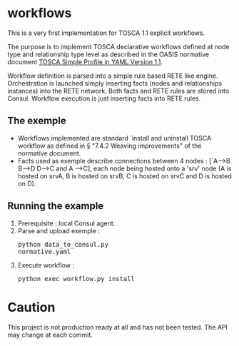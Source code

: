 # workflows

This is a very first implementation for TOSCA 1.1 explicit workflows.

The purpose is to implement TOSCA declarative workflows defined at node type and relationship type level as described in the OASIS normative document 
[TOSCA Simple Profile in YAML Version 1.1](http://docs.oasis-open.org/tosca/TOSCA-Simple-Profile-YAML/v1.1/TOSCA-Simple-Profile-YAML-v1.1.pdf).

Workflow definition is parsed into a simple rule based RETE like engine. 
Orchestration is launched simply inserting facts (nodes and relationships instances) into the RETE network.
Both facts and RETE rules are stored into Consul. 
Workflow execution is just inserting facts into RETE rules.

## The exemple 
- Workflows implemented are standard `install and uninstall TOSCA workflow as defined in § "7.4.2 Weaving improvements" of the normative document.
- Facts used as exemple describe connections between 4 nodes : [`A-->B B-->D D-->C and A -->C], each node being hosted onto a 'srv' node (A is hosted on srvA, B is hosted on srvB, C is hosted on srvC and D is hosted on D). 

## Running the example

1. Prerequisite : local Consul agent.
2. Parse and upload exemple : <pre>python data_to_consul.py normative.yaml</pre>
3. Execute workflow : <pre>python exec_workflow.py install</pre>


# Caution

This project is not production ready at all and has not been tested.
The API may change at each commit.
